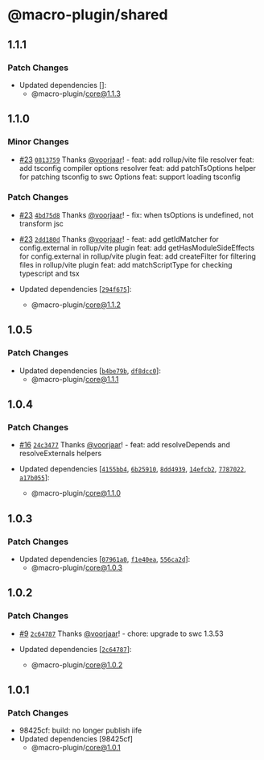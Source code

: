 # @macro-plugin/shared

## 1.1.1

### Patch Changes

- Updated dependencies []:
  - @macro-plugin/core@1.1.3

## 1.1.0

### Minor Changes

- [#23](https://github.com/macro-plugin/macros/pull/23) [`0813759`](https://github.com/macro-plugin/macros/commit/081375946893092cdd9280aa5c20333a722e5683) Thanks [@voorjaar](https://github.com/voorjaar)! - feat: add rollup/vite file resolver
  feat: add tsconfig compiler options resolver
  feat: add patchTsOptions helper for patching tsconfig to swc Options
  feat: support loading tsconfig

### Patch Changes

- [#23](https://github.com/macro-plugin/macros/pull/23) [`4bd75d8`](https://github.com/macro-plugin/macros/commit/4bd75d8f5f59bc3c7befcc7178a9ba87ac9fad8a) Thanks [@voorjaar](https://github.com/voorjaar)! - fix: when tsOptions is undefined, not transform jsc

- [#23](https://github.com/macro-plugin/macros/pull/23) [`2dd180d`](https://github.com/macro-plugin/macros/commit/2dd180d67643a63dd3abe706fe393f8da431a5f5) Thanks [@voorjaar](https://github.com/voorjaar)! - feat: add getIdMatcher for config.external in rollup/vite plugin
  feat: add getHasModuleSideEffects for config.external in rollup/vite plugin
  feat: add createFilter for filtering files in rollup/vite plugin
  feat: add matchScriptType for checking typescript and tsx
- Updated dependencies [[`294f675`](https://github.com/macro-plugin/macros/commit/294f67574c5ff168bdeb0a499ea4ab2fd57579cf)]:
  - @macro-plugin/core@1.1.2

## 1.0.5

### Patch Changes

- Updated dependencies [[`b4be79b`](https://github.com/macro-plugin/macros/commit/b4be79be09e8790b95c6a2e9b07dde4ba3822f39), [`df8dcc0`](https://github.com/macro-plugin/macros/commit/df8dcc0ab7f3e09f1157c5c2a7cda4a7f5367991)]:
  - @macro-plugin/core@1.1.1

## 1.0.4

### Patch Changes

- [#16](https://github.com/macro-plugin/macros/pull/16) [`24c3477`](https://github.com/macro-plugin/macros/commit/24c3477ce6e4c42044c87f234af541d232df9b7d) Thanks [@voorjaar](https://github.com/voorjaar)! - feat: add resolveDepends and resolveExternals helpers

- Updated dependencies [[`4155bb4`](https://github.com/macro-plugin/macros/commit/4155bb4de7968a83e62203411bceae6b0602637f), [`6b25910`](https://github.com/macro-plugin/macros/commit/6b25910567e910b7c71c79646f8569a2f3927be6), [`8dd4939`](https://github.com/macro-plugin/macros/commit/8dd493997931d8d91a82ffb1785927d425c17c61), [`14efcb2`](https://github.com/macro-plugin/macros/commit/14efcb2c6461ab3f5d78e0599ec74b422085ce1d), [`7787022`](https://github.com/macro-plugin/macros/commit/7787022f657b7a79cb18a1e8ba947ae2eaeb682e), [`a17b055`](https://github.com/macro-plugin/macros/commit/a17b055d356c285b394add56192c80077ebde2c2)]:
  - @macro-plugin/core@1.1.0

## 1.0.3

### Patch Changes

- Updated dependencies [[`07961a0`](https://github.com/macro-plugin/macros/commit/07961a03b6e82080a2b8c8ab2626c187c34f912e), [`f1e40ea`](https://github.com/macro-plugin/macros/commit/f1e40ead32636d4f2d43c442e70cc208e2d43b28), [`556ca2d`](https://github.com/macro-plugin/macros/commit/556ca2d9addaf36ac84da8c8ea7b5bc465e174b7)]:
  - @macro-plugin/core@1.0.3

## 1.0.2

### Patch Changes

- [#9](https://github.com/macro-plugin/macros/pull/9) [`2c64787`](https://github.com/macro-plugin/macros/commit/2c647875182c5fc6ca41c9e72587a08307ba90ec) Thanks [@voorjaar](https://github.com/voorjaar)! - chore: upgrade to swc 1.3.53

- Updated dependencies [[`2c64787`](https://github.com/macro-plugin/macros/commit/2c647875182c5fc6ca41c9e72587a08307ba90ec)]:
  - @macro-plugin/core@1.0.2

## 1.0.1

### Patch Changes

- 98425cf: build: no longer publish iife
- Updated dependencies [98425cf]
  - @macro-plugin/core@1.0.1
